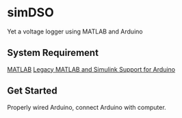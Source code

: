 # simDSO
Yet a voltage logger using MATLAB and Arduino

## System Requirement
[MATLAB](https://www.mathworks.com/)
[Legacy MATLAB and Simulink Support for Arduino](https://www.mathworks.com/matlabcentral/fileexchange/32374-legacy-matlab-and-simulink-support-for-arduino)

## Get Started
Properly wired Arduino, connect Arduino with computer.
